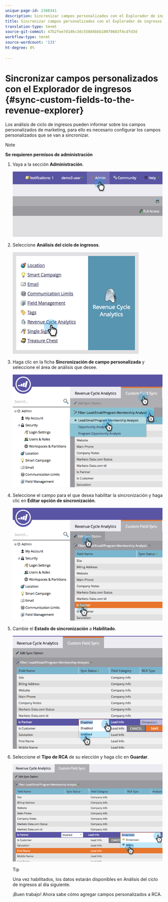 ```yaml
---
unique-page-id: 2360341
description: Sincronizar campos personalizados con el Explorador de ingresos - Documentos de marketing - Documentación del producto
title: Sincronizar campos personalizados con el Explorador de ingresos
translation-type: tm+mt
source-git-commit: 47b2fee7d146c3dc558d4bbb10070683f4cdfd3d
workflow-type: tm+mt
source-wordcount: '133'
ht-degree: 0%

---
```



# Sincronizar campos personalizados con el Explorador de ingresos {#sync-custom-fields-to-the-revenue-explorer}

Los análisis de ciclo de ingresos pueden informar sobre los campos personalizados de marketing, para ello es necesario configurar los campos personalizados que se van a sincronizar.

>[!NOTE]
>
>**Se requieren permisos de administración**

1. Vaya a la sección **Administración**.

   ![](assets/image2014-9-19-9-3a51-3a11.png)

1. Seleccione **Análisis del ciclo de ingresos**.

   ![](assets/image2014-9-19-9-3a51-3a19.png)

1. Haga clic en la ficha **Sincronización de campo personalizada** y seleccione el área de análisis que desee.

   ![](assets/image2014-9-19-9-3a51-3a26.png)

1. Seleccione el campo para el que desea habilitar la sincronización y haga clic en **Editar opción de sincronización**.

   ![](assets/image2014-9-19-9-3a51-3a36.png)

1. Cambie el **Estado de sincronización** a **Habilitado**.

   ![](assets/image2014-9-19-9-3a51-3a45.png)

1. Seleccione el **Tipo de RCA** de su elección y haga clic en **Guardar**.

   ![](assets/image2014-9-19-9-3a51-3a52.png)

   >[!TIP]
   >
   >Una vez habilitados, los datos estarán disponibles en Análisis del ciclo de ingresos al día siguiente.

   ¡Buen trabajo! Ahora sabe cómo agregar campos personalizados a RCA.


